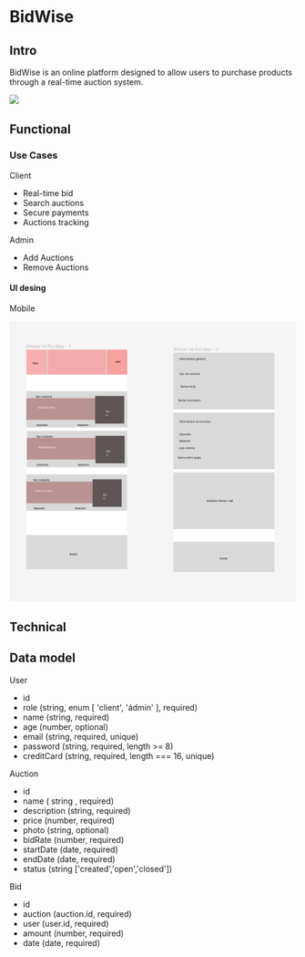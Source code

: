 # BidWise

## Intro 

BidWise is an online platform designed to allow users to purchase products through a real-time auction system.

![](https://media.giphy.com/media/l41YAbDsTJXKANjmE/giphy.gif)

## Functional 

### Use Cases 

Client 

- Real-time bid
- Search auctions 
- Secure payments
- Auctions tracking

Admin 

- Add Auctions 
- Remove Auctions

#### UI desing 

Mobile 

![](./Captura%20de%20pantalla%202023-03-13%20092920.png)


## Technical

## Data model 

User 
- id
- role (string, enum [ 'client', 'ádmin' ], required)
- name (string, required)
- age (number, optional)
- email (string, required, unique)
- password (string, required, length >= 8)
- creditCard (string, required, length === 16, unique)

Auction
- id
- name ( string , required)
- description (string, required)
- price (number, required)
- photo (string, optional)
- bidRate (number, required)
- startDate (date, required)
- endDate (date, required)
- status (string ['created','open','closed'])

Bid
- id
- auction (auction.id, required)
- user (user.id, required)
- amount (number, required)
- date (date, required)
